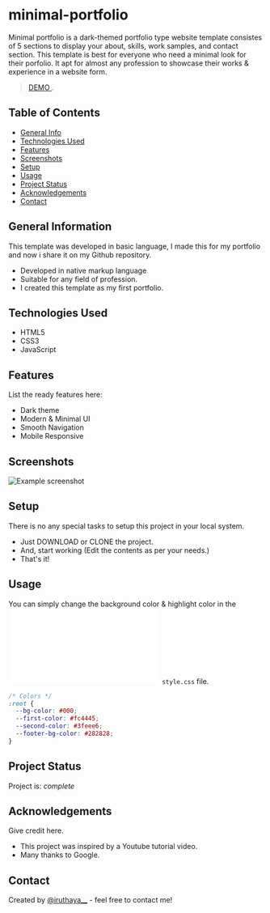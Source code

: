 # minimal-portfolio
Minimal portfolio is a dark-themed portfolio type website template consistes of 5 sections to display your about, skills, work samples, and contact section. This template is best for everyone who need a minimal look for their porfolio. It apt for almost any profession to showcase their works & experience in a website form.
>[ DEMO ](https://iruthayasanthose.github.io/minimal-portfolio/).

## Table of Contents
* [General Info](#general-information)
* [Technologies Used](#technologies-used)
* [Features](#features)
* [Screenshots](#screenshots)
* [Setup](#setup)
* [Usage](#usage)
* [Project Status](#project-status)
* [Acknowledgements](#acknowledgements)
* [Contact](#contact)
<!-- * [License](#license) -->


## General Information
This template was developed in basic language, I made this for my portfolio and now i share it on my Github repository.
- Developed in native markup language
- Suitable for any field of profession.
- I created this template as my first portfolio.



## Technologies Used
- HTML5
- CSS3
- JavaScript


## Features
List the ready features here:
- Dark theme
- Modern & Minimal UI
- Smooth Navigation
- Mobile Responsive


## Screenshots
![Example screenshot](./img/screenshot.png)



## Setup
There is no any special tasks to setup this project in your local system.

- Just DOWNLOAD or CLONE the project.
- And, start working (Edit the contents as per your needs.)
- That's it!


## Usage
You can simply change the background color & highlight color in the  ![style.css](./assets/style.css) `style.css` file.

  ``` css
  /* Colors */
  :root {
    --bg-color: #000;
    --first-color: #fc4445;
    --second-color: #3feee6;
    --footer-bg-color: #282828;
  } 
  ```


## Project Status
Project is: _complete_

## Acknowledgements
Give credit here.
- This project was inspired by a Youtube tutorial video.
- Many thanks to Google.


## Contact
Created by [@iruthaya__](https://www.instagram.com/iruthaya__/) - feel free to contact me!

<!-- ## License -->
